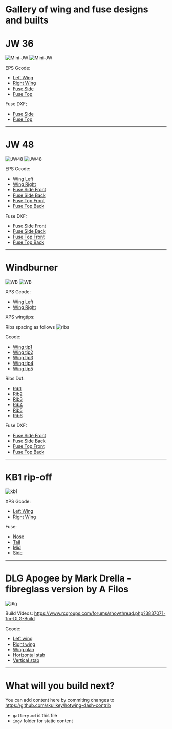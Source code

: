 Gallery of wing and fuse designs and builts 
===

# JW 36
![Mini-JW](img/jw36/minijw.jpeg)
![Mini-JW](img/jw36/jw36_glass.jpg)


EPS Gcode:
* [Left Wing](img/jw36/JW36_left.gcode)
* [Right Wing](img/jw36/JW36_right.gcode)
* [Fuse Side](img/jw36/JW36_Nose%20-%20side.dxf.gcode)
* [Fuse Top](img/jw36/JW36_Nose%20-%20top.dxf.gcode)

Fuse DXF;
* [Fuse Side](img/jw36/JW36_Nose%20-%20side.dxf)
* [Fuse Top](img/jw36/JW36_Nose%20-%20top.dxf)

---

# JW 48
![JW48](img/jw48/three_jw_48.jpeg)
![JW48](img/jw48/jw48_readytoroll.jpg)

EPS Gcode:
* [Wing Left](img/jw48/JW48_left_1.25.gcode)
* [Wing Right](img/jw48/JW48_right_1.25.gcode)
* [Fuse Side Front](img/jw48/jw48_nose_front.dxf.gcode)
* [Fuse Side Back](img/jw48/jw48_nose_back.dxf.gcode)
* [Fuse Top Front](img/jw48/JW48_Nose%20-%20top_front.dxf.gcode)
* [Fuse Top Back](img/jw48/JW48_Nose%20-%20top_back.dxf.gcode)



Fuse DXF:
* [Fuse Side Front](img/jw48/jw48_nose_front.dxf)
* [Fuse Side Back](img/jw48/jw48_nose_back.dxf)
* [Fuse Top Front](img/jw48/JW48_Nose%20-%20top_front.dxf)
* [Fuse Top Back](img/jw48/JW48_Nose%20-%20top_back.dxf)

---

# Windburner
![WB](img/windburner/windburner.jpg)
![WB](img/windburner/maiden.jpg)

XPS Gcode:
* [Wing Left](img/windburner/Windburner.gcode)
* [Wing Right](img/windburner/Windburner_right.gcode)

XPS wingtips:

Ribs spacing as follows
![ribs](img/windburner/ribs.png)

Gcode:
* [Wing tip1](img/windburner/Windburner_tip1.gcode)
* [Wing tip2](img/windburner/Windburner_tip2.gcode)
* [Wing tip3](img/windburner/Windburner_tip3.gcode)
* [Wing tip4](img/windburner/Windburner_tip4.gcode)
* [Wing tip5](img/windburner/Windburner_tip5.gcode)

Ribs Dxf:
* [Rib1](img/windburner/windburner-rib1.dxf)
* [Rib2](img/windburner/windburner-rib2.dxf)
* [Rib3](img/windburner/windburner-rib3.dxf)
* [Rib4](img/windburner/windburner-rib4.dxf)
* [Rib5](img/windburner/windburner-rib5.dxf)
* [Rib6](img/windburner/windburner-rib6.dxf)

Fuse DXF:
      
* [Fuse Side Front](img/windburner/wb_fuse-side_front.dxf)
* [Fuse Side Back](img/windburner/wb_fuse-side_back.dxf)
* [Fuse Top Front](img/windburner/wb_fuse-top_front.dxf)
* [Fuse Top Back](img/windburner/wb_fuse-top_back.dxf)

---
# KB1 rip-off
![kb1](img/kb1/kb1.jpg)

XPS Gcode:

* [Left Wing](img/kb1/kb1.gcode)
* [Right Wing](img/kb1/kb1_left.gcode)

Fuse:
* [Nose](img/kb1/nose.gcode)
* [Tail](img/kb1/tail.gcode)
* [Mid](img/kb1/kb_fuse_front_slot_cut.svg.gcode)
* [Side](img/kb1/kb_fuse_side.svg.gcode)

---
# DLG Apogee by Mark Drella - fibreglass version by A Filos 

![dlg](img/filos_apogee/P1860662.JPG)

Build Videos:
https://www.rcgroups.com/forums/showthread.php?3837071-1m-DLG-Build

Gcode:
* [Left wing](img/filos_apogee/dlg_left.gcode)
* [Right wing](img/filos_apogee/dlg_right.gcode)
* [Wing plan](img/filos_apogee/filos-dlg-Bodywingplan.svg)
* [Horizontal stab](img/filos_apogee/filos-dlg-tailhorizontal.svg)
* [Vertical stab](img/filos_apogee/filos-dlg-tailrudder.svg)

---
# What will you build next?

You can add content here by commiting changes to https://github.com/skullkey/hotwing-dash-contrib  

* `gallery.md` is this file
* `img/`  folder for static content 
